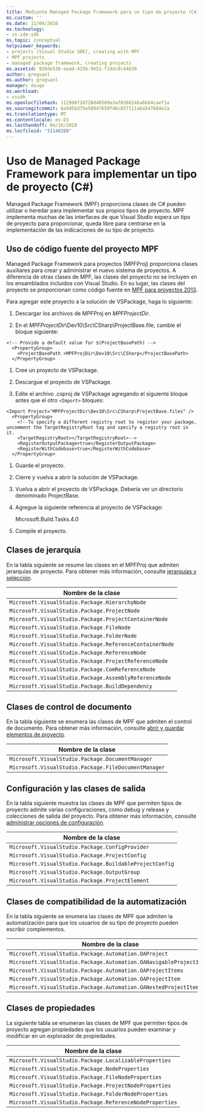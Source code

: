 ```yaml
---
title: Mediante Managed Package Framework para un tipo de proyecto (C#) | Documentos de Microsoft
ms.custom: ''
ms.date: 11/04/2016
ms.technology:
- vs-ide-sdk
ms.topic: conceptual
helpviewer_keywords:
- projects [Visual Studio SDK], creating with MPF
- MPF projects
- managed package framework, creating projects
ms.assetid: 926de536-eead-415b-9451-f1ddc8c44630
author: gregvanl
ms.author: gregvanl
manager: douge
ms.workload:
- vssdk
ms.openlocfilehash: 112988f28728d40509a3af0360246a6bb4caef1a
ms.sourcegitcommit: 6a9d5bd75e50947659fd6c837111a6a547884e2a
ms.translationtype: MT
ms.contentlocale: es-ES
ms.lasthandoff: 04/16/2018
ms.locfileid: "31140208"
---
```

# <a name="using-the-managed-package-framework-to-implement-a-project-type-c"></a>Uso de Managed Package Framework para implementar un tipo de proyecto (C#)
Managed Package Framework (MPF) proporciona clases de C# pueden utilizar o heredar para implementar sus propios tipos de proyecto. MPF implementa muchas de las interfaces de que Visual Studio espera un tipo de proyecto para proporcionar, queda libre para centrarse en la implementación de las indicaciones de su tipo de proyecto.  
  
## <a name="using-the-mpf-project-source-code"></a>Uso de código fuente del proyecto MPF  
 Managed Package Framework para proyectos (MPFProj) proporciona clases auxiliares para crear y administrar el nuevo sistema de proyectos. A diferencia de otras clases de MPF, las clases del proyecto no se incluyen en los ensamblados incluidos con Visual Studio. En su lugar, las clases del proyecto se proporcionan como código fuente en [MPF para proyectos 2013](http://mpfproj12.codeplex.com).  
  
 Para agregar este proyecto a la solución de VSPackage, haga lo siguiente:  
  
1.  Descargar los archivos de MPFProj en *MPFProjectDir*.  
  
2.  En el *MPFProjectDir*\Dev10\Src\CSharp\ProjectBase.file, cambie el bloque siguiente:  
  
```  
<!-- Provide a default value for $(ProjectBasePath) -->  
  <PropertyGroup>  
    <ProjectBasePath >MPFProjDir\Dev10\Src\CSharp</ProjectBasePath>  
  </PropertyGroup>  
```  
  
1.  Cree un proyecto de VSPackage.  
  
2.  Descargue el proyecto de VSPackage.  
  
3.  Edite el archivo .csproj de VSPackage agregando el siguiente bloque antes que el otro `<Import>` bloques:  
  
```  
<Import Project="MPFProjectDir\Dev10\Src\CSharp\ProjectBase.files" />  
  <PropertyGroup>  
    <!--To specify a different registry root to register your package, uncomment the TargetRegistryRoot tag and specify a registry root in it.  
    <TargetRegistryRoot></TargetRegistryRoot>-->  
    <RegisterOutputPackage>true</RegisterOutputPackage>  
    <RegisterWithCodebase>true</RegisterWithCodebase>  
  </PropertyGroup>  
```  
  
1.  Guarde el proyecto.  
  
2.  Cierre y vuelva a abrir la solución de VSPackage.  
  
3.  Vuelva a abrir el proyecto de VSPackage. Debería ver un directorio denominado ProjectBase.  
  
4.  Agregue la siguiente referencia al proyecto de VSPackage:  
  
     Microsoft.Build.Tasks.4.0  
  
5.  Compile el proyecto.  
  
## <a name="hierarchy-classes"></a>Clases de jerarquía  
 En la tabla siguiente se resume las clases en el MPFProj que admiten jerarquías de proyecto. Para obtener más información, consulte [jerarquías y selección](../../extensibility/internals/hierarchies-and-selection.md).  
  
|Nombre de la clase|  
|----------------|  
|`Microsoft.VisualStudio.Package.HierarchyNode`|  
|`Microsoft.VisualStudio.Package.ProjectNode`|  
|`Microsoft.VisualStudio.Package.ProjectContainerNode`|  
|`Microsoft.VisualStudio.Package.FileNode`|  
|`Microsoft.VisualStudio.Package.FolderNode`|  
|`Microsoft.VisualStudio.Package.ReferenceContainerNode`|  
|`Microsoft.VisualStudio.Package.ReferenceNode`|  
|`Microsoft.VisualStudio.Package.ProjectReferenceNode`|  
|`Microsoft.VisualStudio.Package.ComReferenceNode`|  
|`Microsoft.VisualStudio.Package.AssemblyReferenceNode`|  
|`Microsoft.VisualStudio.Package.BuildDependency`|  
  
## <a name="document-handling-classes"></a>Clases de control de documento  
 En la tabla siguiente se enumera las clases de MPF que admiten el control de documento. Para obtener más información, consulte [abrir y guardar elementos de proyecto](../../extensibility/internals/opening-and-saving-project-items.md).  
  
|Nombre de la clase|  
|----------------|  
|`Microsoft.VisualStudio.Package.DocumentManager`|  
|`Microsoft.VisualStudio.Package.FileDocumentManager`|  
  
## <a name="configuration-and-output-classes"></a>Configuración y las clases de salida  
 En la tabla siguiente muestra las clases de MPF que permiten tipos de proyecto admite varias configuraciones, como debug y release y colecciones de salida del proyecto. Para obtener más información, consulte [administrar opciones de configuración](../../extensibility/internals/managing-configuration-options.md).  
  
|Nombre de la clase|  
|----------------|  
|`Microsoft.VisualStudio.Package.ConfigProvider`|  
|`Microsoft.VisualStudio.Package.ProjectConfig`|  
|`Microsoft.VisualStudio.Package.BuildableProjectConfig`|  
|`Microsoft.VisualStudio.Package.OutputGroup`|  
|`Microsoft.VisualStudio.Package.ProjectElement`|  
  
## <a name="automation-support-classes"></a>Clases de compatibilidad de la automatización  
 En la tabla siguiente se enumera las clases de MPF que admiten la automatización para que los usuarios de su tipo de proyecto pueden escribir complementos.  
  
|Nombre de la clase|  
|----------------|  
|`Microsoft.VisualStudio.Package.Automation.OAProject`|  
|`Microsoft.VisualStudio.Package.Automation.OANavigableProjectItems`|  
|`Microsoft.VisualStudio.Package.Automation.OAProjectItems`|  
|`Microsoft.VisualStudio.Package.Automation.OAProjectItem`|  
|`Microsoft.VisualStudio.Package.Automation.OANestedProjectItem`|  
  
## <a name="properties-classes"></a>Clases de propiedades  
 La siguiente tabla se enumeran las clases de MPF que permiten tipos de proyecto agregan propiedades que los usuarios pueden examinar y modificar en un explorador de propiedades.  
  
|Nombre de la clase|  
|----------------|  
|`Microsoft.VisualStudio.Package.LocalizableProperties`|  
|`Microsoft.VisualStudio.Package.NodeProperties`|  
|`Microsoft.VisualStudio.Package.FileNodeProperties`|  
|`Microsoft.VisualStudio.Package.ProjectNodeProperties`|  
|`Microsoft.VisualStudio.Package.FolderNodeProperties`|  
|`Microsoft.VisualStudio.Package.ReferenceNodeProperties`|